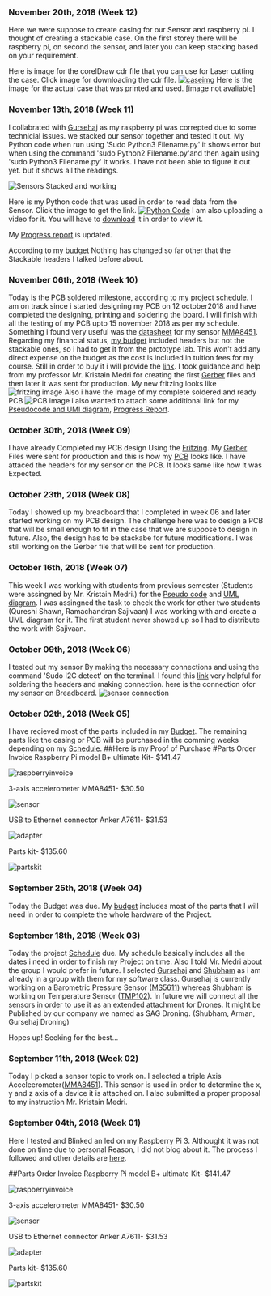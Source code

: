 ### November 20th, 2018 (Week 12)

Here we were suppose to create casing for our Sensor and raspberry pi. I thought of creating a stackable case. On the first storey there will be raspberry pi, on second the sensor, and later you can keep stacking based on your requirement.

Here is image for the corelDraw cdr file that you can use for Laser cutting the case. Click image for downloading the cdr file.
[![caseimg](https://user-images.githubusercontent.com/43188450/48863206-983fde80-ed96-11e8-895b-7cdab2ee6263.PNG)](https://github.com/ArmanVelani/3-AxisAccelerometer/raw/master/Pi2Casestack.cdr)
Here is the image for the actual case that was printed and used.
[image not avaliable]


### November 13th, 2018 (Week 11)
I collabrated with [Gursehaj](https://gursehajharika.github.io/barometricsensor/) as my raspberry pi was correpted due to some technicial issues. we stacked our sensor together and tested it out. My Python code when run using 'Sudo Python3 Filename.py' it shows error but when using the command 'sudo Python2 Filename.py'and then again using 'sudo Python3 Filename.py' it works. I have not been able to figure it out yet. but it shows all the readings.

![Sensors Stacked and working](https://user-images.githubusercontent.com/43188450/48862531-a260dd80-ed94-11e8-9e08-a28f0783966a.jpeg)

Here is my Python code that was used in order to read data from the Sensor. Click the image to get the link.
[![Python Code](https://user-images.githubusercontent.com/43188450/48862483-81988800-ed94-11e8-902c-ec6e4a4453eb.jpeg)](https://github.com/ArmanVelani/3-AxisAccelerometer/blob/master/PythonCode.txt)
I am also uploading a video for it. You will have to [download](https://github.com/ArmanVelani/3-AxisAccelerometer/raw/master/WhatsApp%20Video%202018-11-13%20at%2010.57.24%20PM.mp4) it in order to view it.

My [Progress report](https://github.com/ArmanVelani/3-AxisAccelerometer/blob/master/progressreport.md) is updated.

According to my [budget](https://github.com/ArmanVelani/3-AxisAccelerometer/blob/master/Budget.xlsx) Nothing has changed so far other that the Stackable headers I talked before about.

### November 06th, 2018 (Week 10)

Today is the PCB soldered milestone, according to my [project schedule](https://github.com/ArmanVelani/3-AxisAccelerometer/blob/master/Schedule.mpp). I am on track since i started designing my PCB on 12 october2018 and have completed the designing, printing and soldering the board. I will finish with all the testing of my PCB upto 15 november 2018 as per my schedule. Something i found very useful was the [datasheet](http://www.adafruit.com/datasheets/MMA8451Q-1.pdf) for my sensor [MMA8451](https://www.amazon.ca/gp/product/B00SK8LS4Q/ref=oh_aui_detailpage_o01_s00?ie=UTF8&psc=1). Regarding my financial status, [my budget](https://github.com/ArmanVelani/3-AxisAccelerometer/blob/master/Budget.xlsx) included headers but not the stackable ones, so i had to get it from the prototype lab. This won't add any direct expense on the budget as the cost is included in tuition fees for my course. Still in order to buy it i will provide the [link](https://www.creatroninc.com/product/stackable-header-for-raspberry-pi/). I took guidance and help from my professor Mr. Kristain Medri for creating the first [Gerber](https://github.com/ArmanVelani/3-AxisAccelerometer/blob/master/MMA8451.fzz) files and then later it was sent for production. My new fritzing looks like ![fritzing image](https://user-images.githubusercontent.com/43188450/48366901-30deac00-e67d-11e8-860c-0fb92a65a9b9.jpeg)
Also i have the image of my complete soldered and ready PCB ![PCB image](https://user-images.githubusercontent.com/43188450/48441706-3a8a1180-e75a-11e8-9a3f-52c6deba1b4c.jpeg)
i also wanted to attach some additional link for my [Pseudocode and UMl diagram](https://github.com/ArmanVelani/3-AxisAccelerometer/blob/master/pseudocode_assingment.md), [Progress Report](https://github.com/ArmanVelani/3-AxisAccelerometer/blob/master/progressreport.md).

### October 30th, 2018 (Week 09)

I have already Completed my PCB design Using the [Fritzing](https://github.com/ArmanVelani/3-AxisAccelerometer/blob/master/MMA8451.fzz). My [Gerber](https://github.com/ArmanVelani/3-AxisAccelerometer/blob/master/MMA8451_Gerber.zip) Files were sent for production and this is how my [PCB](https://user-images.githubusercontent.com/43188450/48862001-01bdee00-ed93-11e8-898b-70c879b291d1.jpeg)
 looks like. I have attaced the headers for my sensor on the PCB. It looks same like how it was Expected.

### October 23th, 2018 (Week 08)

Today I showed up my breadboard that I completed in week 06 and later started working on my PCB design. The challenge here was to design a PCB that will be small enough to fit in the case that we are suppose to design in future. Also, the design has to be stackabe for future modifications. I was still working on the Gerber file that will be sent for production. 

### October 16th, 2018 (Week 07)

This week I was working with students from previous semester (Students were assingned by Mr. Kristain Medri.) for the [Pseudo code](https://github.com/ArmanVelani/3-AxisAccelerometer/blob/master/pseudocode_assingment.md) and [UML diagram](https://user-images.githubusercontent.com/43188450/48367169-deea5600-e67d-11e8-9f60-53604ff9a58f.png). I was assingned the task to check the work for other two students (Qureshi Shawn, Ramachandran Sajivaan) I was working with and create a UML diagram for it. The first student never showed up so I had to distribute the work with Sajivaan.


### October 09th, 2018 (Week 06)

I tested out my sensor By making the necessary connections and using the command 'Sudo I2C detect' on the terminal. I found this [link](https://learn.adafruit.com/adafruit-mma8451-accelerometer-breakout/assembly) very helpful for soldering the headers and making connection.
here is the connection ofor my sensor on Breadboard.
![sensor connection](https://user-images.githubusercontent.com/43188450/48366908-35a36000-e67d-11e8-9476-107ec0f8258f.jpeg)

### October 02th, 2018 (Week 05)

I have recieved most of the parts included in my [Budget](https://github.com/ArmanVelani/3-AxisAccelerometer/blob/master/Budget.xlsx). The remaining parts like the casing or PCB will be purchased in the comming weeks depending on my [Schedule](https://github.com/ArmanVelani/3-AxisAccelerometer/blob/master/Schedule.mppwas).
##Here is my Proof of Purchase
#Parts Order Invoice
Raspberry Pi model B+ ultimate Kit- $141.47  

![raspberryinvoice](https://user-images.githubusercontent.com/43188450/48224211-16e45700-e367-11e8-81d5-7193babb236a.png)   

3-axis accelerometer MMA8451- $30.50  

![sensor](https://user-images.githubusercontent.com/43188450/48223631-93763600-e365-11e8-8948-c7ccd7bb1f52.png)   

USB to Ethernet connector Anker A7611- $31.53  

![adapter](https://user-images.githubusercontent.com/43188450/48223645-98d38080-e365-11e8-8b0b-39cfda79556b.PNG)   

Parts kit- $135.60  
  
  ![partskit](https://user-images.githubusercontent.com/43188450/48223983-80b03100-e366-11e8-986c-078eec03a598.png)

### September 25th, 2018 (Week 04)

Today the Budget was due. My [budget](https://github.com/ArmanVelani/3-AxisAccelerometer/blob/master/Budget.xlsx) includes most of the parts that I will need in order to complete the whole hardware of the Project.

### September 18th, 2018 (Week 03)

Today the project [Schedule](https://github.com/ArmanVelani/3-AxisAccelerometer/blob/master/Schedule.mppwas) due. My schedule basically includes all the dates i need in order to finish my Project on time. Also I told Mr. Medri about the group I would prefer in future. I selected [Gursehaj](https://github.com/GursehajHarika) and [Shubham](https://github.com/Shubhamsharma1101) as i am already in a group with them for my software class. Gursehaj is currently working on a Barometric Pressure Sensor ([MS5611](https://img.dxcdn.com/productimages/sku_436671_1.jpg)) whereas Shubham is working on Temperature Sensor ([TMP102](https://cdn.shopify.com/s/files/1/0915/1182/products/13314-03a.jpg?v=1486427078)). In future we will connect all the sensors in order to use it as an extended attachment for Drones. It might be Published by our company we named as SAG Droning. (Shubham, Arman, Gursehaj Droning)

Hopes up! Seeking for the best...

### September 11th, 2018 (Week 02)

Today I picked a sensor topic to work on. I selected a triple Axis Acceleerometer([MMA8451](https://cdn-learn.adafruit.com/assets/assets/000/018/474/medium800/sensors_pinouts.jpg?1406662993)). This sensor is used in order to determine the x, y and z axis of a device it is attached on. I also submitted a proper proposal to my instruction Mr. Kristain Medri.

### September 04th, 2018 (Week 01)

Here I tested and Blinked an led on my Raspberry Pi 3. Althought it was not done on time due to personal Reason, I did not blog about it. The process I followed and other details are [here](https://six0four.github.io/ceng317/wk01.html).

##Parts Order Invoice
Raspberry Pi model B+ ultimate Kit- $141.47  

![raspberryinvoice](https://user-images.githubusercontent.com/43188450/48224211-16e45700-e367-11e8-81d5-7193babb236a.png)   

3-axis accelerometer MMA8451- $30.50  

![sensor](https://user-images.githubusercontent.com/43188450/48223631-93763600-e365-11e8-8948-c7ccd7bb1f52.png)   

USB to Ethernet connector Anker A7611- $31.53  

![adapter](https://user-images.githubusercontent.com/43188450/48223645-98d38080-e365-11e8-8b0b-39cfda79556b.PNG)   

Parts kit- $135.60  
  
  ![partskit](https://user-images.githubusercontent.com/43188450/48223983-80b03100-e366-11e8-986c-078eec03a598.png)
